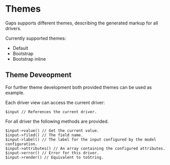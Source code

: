 # Themes

Gaps supports different themes, describing the generated markup for all drivers.

Currently supported themes:

* Default
* Bootstrap
* Bootstrap inline

## Theme Deveopment

For further theme development both provided themes can be used as example.

Each driver view can access the current driver:

	$input // References the current driver.
	
For all driver the following methods are provided.

	$input->value() // Get the current value.
	$input->filed() // The field name.
	$input->label() // The label for the input configured by the model configuration.
	$input->attributes() // An array containing the configured attributes.
	$input->error() // Error for this driver.
	$input->render() // Equivalent to toString.
